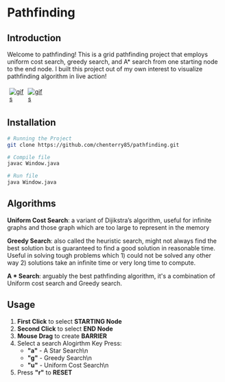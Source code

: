 # Pathfinding

## Introduction

Welcome to pathfinding! This is a grid pathfinding project that employs uniform cost search, greedy search, and A* search from one starting node to the end node. I built this project out of my own interest to visualize pathfinding algorithm in live action!



<div style="content: '';clear: both; display: table">
  <div style="float: left; width: 33.33%; padding: 5px">
    <a href="https://https://youtu.be/HeObeF7Ac4g">
      <img src="http://i.freegifmaker.me/1/5/9/4/6/4/1594646674114920.gif?1594646688" alt="gifs"/>
    </a>
  </div>
  <div style="float: left; width: 33.33%; padding: 5px">
    <a href="https://www.youtube.com/watch?v=d8zUc5UvtF8">
      <img src="http://i.freegifmaker.me/1/5/9/4/6/4/15946474201149226.gif?1594647434" alt="gifs"/>
    </a>
  </div>
</div>

## Installation

```bash
# Running the Project
git clone https://github.com/chenterry85/pathfinding.git

# Compile file
javac Window.java

# Run file
java Window.java
```

## Algorithms

**Uniform Cost Search**: a variant of Dijikstra’s algorithm, useful for infinite graphs and those graph which are too large to represent in the memory

**Greedy Search**: also called the heuristic search, might not always find the best solution but is guaranteed to find a good solution in reasonable time. Useful in solving tough problems which 1) could not be solved any other way 2) solutions take an infinite time or very long time to compute.

**A * Search**: arguably the best pathfinding algorithm, it's a combination of Uniform cost search and Greedy search.

## Usage

1) **First Click** to select **STARTING Node**
2) **Second Click** to select **END Node**
3) **Mouse Drag** to create **BARRIER**
4) Select a search Alogirthm
   Key Press:
   - **"a"** - A Star Search\n
   - **"g"** - Greedy Search\n
   - **"u"** - Uniform Cost Search\n
5) Press **"r"** to **RESET**
